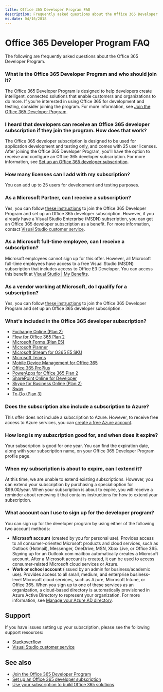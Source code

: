 ```yaml
---
title: Office 365 Developer Program FAQ
description: Frequently asked questions about the Office 365 Developer Program.
ms.date: 04/16/2018
---
```


# Office 365 Developer Program FAQ

The following are frequently asked questions about the Office 365 Developer Program.

### What is the Office 365 Developer Program and who should join it?

The Office 365 Developer Program is designed to help developers create intelligent, connected solutions that enable customers and organizations to do more. If you're interested in using Office 365 for development and testing, consider joining the program. For more information, see [Join the Office 365 Developer Program](office-365-developer-program.md).
 
### I heard that developers can receive an Office 365 developer subscription if they join the program. How does that work?  

The Office 365 developer subscription is designed to be used for application development and testing only, and comes with 25 user licenses. After joining the Office 365 Developer Program, you'll have the option to receive and configure an Office 365 developer subscription. For more information, see [Set up an Office 365 developer subscription](office-365-developer-program-get-started.md).

### How many licenses can I add with my subscription?

You can add up to 25 users for development and testing purposes. 

### As a Microsoft Partner, can I receive a subscription? 

Yes, you can follow [these instructions](office-365-developer-program.md) to join the Office 365 Developer Program and set up an Office 365 developer subscription. However, if you already have a Visual Studio Enterprise (MSDN) subscription, you can get an Office 365 developer subscription as a benefit. For more information, contact [Visual Studio customer service](https://www.visualstudio.com/subscriptions/support/). 

### As a Microsoft full-time employee, can I receive a subscription?

Microsoft employees cannot sign up for this offer. However, all Microsoft full-time employees have access to a free Visual Studio (MSDN) subscription that includes access to Office E3 Developer. You can access this benefit at [Visual Studio | My Benefits](https://my.visualstudio.com/benefits).

### As a vendor working at Microsoft, do I qualify for a subscription?

Yes, you can follow [these instructions](office-365-developer-program.md) to join the Office 365 Developer Program and set up an Office 365 developer subscription.

### What's included in the Office 365 developer subscription?

- [Exchange Online (Plan 2)](https://products.office.com/en-us/exchange/compare-microsoft-exchange-online-plans)
- [Flow for Office 365 Plan 2](https://flow.microsoft.com/en-us/pricing/)
- [Microsoft Forms (Plan E5)](https://support.office.com/en-us/article/Frequently-asked-questions-about-Microsoft-Forms-495c4242-6102-40a0-add8-df05ed6af61c?ui=en-US&rs=en-US&ad=US )
- [Microsoft Planner](https://products.office.com/en-us/compare-all-microsoft-office-products?tab=2 )
- [Microsoft Stream for O365 E5 SKU](https://products.office.com/en-us/business/office-365-enterprise-e5-business-software )
- [Microsoft Teams](https://products.office.com/en-us/business/office-365-enterprise-e5-business-software )
- [Mobile Device Management for Office 365](https://support.office.com/en-us/article/Set-up-Mobile-Device-Management-MDM-in-Office-365-dd892318-bc44-4eb1-af00-9db5430be3cd)
- [Office 365 ProPlus](https://products.office.com/en-us/business/office-365-proplus-business-software)
- [PowerApps for Office 365 Plan 2](https://powerapps.microsoft.com/en-us/pricing/ )
- [SharePoint Online for Developer](https://products.office.com/en-us/SharePoint/compare-sharepoint-plans)
- [Skype for Business Online (Plan 2)](https://products.office.com/en-us/skype-for-business/online-meeting-solutions)
- [Sway](https://sway.com/)
- [To-Do (Plan 3)](https://todo.microsoft.com/en-us)

### Does the subscription also include a subscription to Azure?

This offer does not include a subscription to Azure. However, to receive free access to Azure services, you can [create a free Azure account](https://azure.microsoft.com/en-us/free/). 

### How long is my subscription good for, and when does it expire?

Your subscription is good for one year. You can find the expiration date, along with your subscription name, on your Office 365 Developer Program profile page.

### When my subscription is about to expire, can I extend it?

At this time, we are unable to extend existing subscriptions. However, you can extend your subscription by purchasing a special option for $99.00/year. When your subscription is about to expire, you will receive a reminder about renewing it that contains instructions for how to extend your subscription.

### What account can I use to sign up for the developer program?

You can sign up for the developer program by using either of the following two account methods:

- **Microsoft account** (created by you for personal use). Provides access to all consumer-oriented Microsoft products and cloud services, such as Outlook (Hotmail), Messenger, OneDrive, MSN, Xbox Live, or Office 365. Signing up for an Outlook.com mailbox automatically creates a Microsoft account. After a Microsoft account is created, it can be used to access consumer-related Microsoft cloud services or Azure. 
- **Work or school account** (issued by an admin for business/academic use). Provides access to all small, medium, and enterprise business-level Microsoft cloud services, such as Azure, Microsoft Intune, or Office 365. When you sign up to one of these services as an organization, a cloud-based directory is automatically provisioned in Azure Active Directory to represent your organization. For more information, see [Manage your Azure AD directory](https://docs.microsoft.com/en-us/azure/active-directory/active-directory-administer).

## Support

If you have issues setting up your subscription, please see the following support resources: 
- [Stackoverflow](https://stackoverflow.com/questions)   
- [Visual Studio customer service](https://www.visualstudio.com/subscriptions/support/)

## See also

- [Join the Office 365 Developer Program](office-365-developer-program.md)
- [Set up an Office 365 developer subscription](office-365-developer-program-get-started.md)
- [Use your subscription to build Office 365 solutions](build-office-365-solutions.md)


 

 

 

 

 

 
